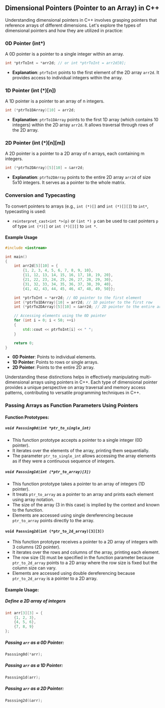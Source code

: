 ## Dimensional Pointers (Pointer to an Array) in C++

Understanding dimensional pointers in C++ involves grasping pointers that reference arrays of different dimensions. Let's explore the types of dimensional pointers and how they are utilized in practice:

### 0D Pointer (int\*)

A 0D pointer is a pointer to a single integer within an array.

```cpp
int *ptrToInt = *arr2d; // or int *ptrToInt = arr2d[0];
```

- **Explanation**: `ptrToInt` points to the first element of the 2D array `arr2d`. It provides access to individual integers within the array.

### 1D Pointer (int (\*)[n])

A 1D pointer is a pointer to an array of n integers.

```cpp
int (*ptrTo1DArray)[10] = arr2d;
```

- **Explanation**: `ptrTo1DArray` points to the first 1D array (which contains 10 integers) within the 2D array `arr2d`. It allows traversal through rows of the 2D array.

### 2D Pointer (int (\*)[n][m])

A 2D pointer is a pointer to a 2D array of n arrays, each containing m integers.

```cpp
int (*ptrTo2DArray)[5][10] = &arr2d;
```

- **Explanation**: `ptrTo2DArray` points to the entire 2D array `arr2d` of size 5x10 integers. It serves as a pointer to the whole matrix.

### Conversion and Typecasting

To convert pointers to arrays (e.g., `int (*)[]` and `int (*)[][]`) to `int*`, typecasting is used:

- `reinterpret_cast<int *>(p)` or `(int *) p` can be used to cast pointers `p` of type `int (*)[]` or `int (*)[][]` to `int *`.

#### Example Usage

```cpp
#include <iostream>

int main()
{
    int arr2d[5][10] = {
        {1, 2, 3, 4, 5, 6, 7, 8, 9, 10},
        {11, 12, 13, 14, 15, 16, 17, 18, 19, 20},
        {21, 22, 23, 24, 25, 26, 27, 28, 29, 30},
        {31, 32, 33, 34, 35, 36, 37, 38, 39, 40},
        {41, 42, 43, 44, 45, 46, 47, 48, 49, 50}};

    int *ptrToInt = *arr2d; // 0D pointer to the first element
    int (*ptrTo1DArray)[10] = arr2d; // 1D pointer to the first row
    int (*ptrTo2DArray)[5][10] = &arr2d; // 2D pointer to the entire array

    // Accessing elements using the 0D pointer
    for (int i = 0; i < 50; ++i)
    {
        std::cout << ptrToInt[i] << " ";
    }

    return 0;
}
```

- **0D Pointer**: Points to individual elements.
- **1D Pointer**: Points to rows or single arrays.
- **2D Pointer**: Points to the entire 2D array.

Understanding these distinctions helps in effectively manipulating multi-dimensional arrays using pointers in C++. Each type of dimensional pointer provides a unique perspective on array traversal and memory access patterns, contributing to versatile programming techniques in C++.

### Passing Arrays as Function Parameters Using Pointers

#### Function Prototypes:

##### `void Passsing0d(int *ptr_to_single_int)`

- This function prototype accepts a pointer to a single integer (0D pointer).
- It iterates over the elements of the array, printing them sequentially.
- The parameter `ptr_to_single_int` allows accessing the array elements as if they were a continuous sequence of integers.

##### `void Passsing1d(int (*ptr_to_array)[3])`

- This function prototype takes a pointer to an array of integers (1D pointer).
- It treats `ptr_to_array` as a pointer to an array and prints each element using array notation.
- The size of the array (3 in this case) is implied by the context and known to the function.
- Elements are accessed using single dereferencing because `ptr_to_array` points directly to the array.

#### `void Passsing2d(int (*ptr_to_2d_array)[3][3])`

- This function prototype receives a pointer to a 2D array of integers with 3 columns (2D pointer).
- It iterates over the rows and columns of the array, printing each element.
- The row size (3) must be specified in the function parameter because `ptr_to_2d_array` points to a 2D array where the row size is fixed but the column size can vary.
- Elements are accessed using double dereferencing because `ptr_to_2d_array` is a pointer to a 2D array.

#### Example Usage:

##### Define a 2D array of integers

```cpp
int arr[3][3] = {
    {1, 2, 3},
    {4, 5, 6},
    {7, 8, 9}
};
```

##### Passing `arr` as a 0D Pointer:

```cpp
Passsing0d(*arr);
```

##### Passing `arr` as a 1D Pointer:

```cpp
Passsing1d(arr);
```

##### Passing `arr` as a 2D Pointer:

```cpp
Passsing2d(&arr);
```
